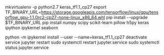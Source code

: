 mkvirtualenv -p python2.7 keras_tf1.1_cp27
export TF_BINARY_URL=https://storage.googleapis.com/tensorflow/linux/gpu/tensorflow_gpu-1.1.0rc2-cp27-none-linux_x86_64.whl
pip install --upgrade $TF_BINARY_URL
pip install numpy scipy scikit-learn pillow h5py keras ipython ipykernel seaborn

python -m ipykernel install --user --name=keras_tf1.1_cp27
deactivate 
service jupyter restart
sudo systemctl restart jupyter.service
sudo systemctl status jupyter.service